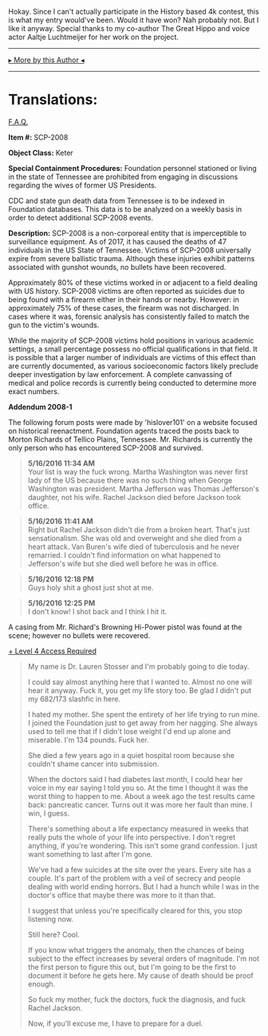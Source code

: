 Hokay. Since I can't actually participate in the History based 4k contest, this is what my entry would've been. Would it have won? Nah probably not. But I like it anyway. Special thanks to my co-author The Great Hippo and voice actor Aaltje Luchtmeijer for her work on the project.

* * *

[▸ More by this Author ◂](http://www.scp-wiki.net/dr-cimmerian-s-personnel-file)

* * *

Translations:
=============

[F.A.Q.](http://www.scp-wiki.net/component:info-ayers)

**Item #:** SCP-2008

**Object Class:** Keter

**Special Containment Procedures:** Foundation personnel stationed or living in the state of Tennessee are prohibited from engaging in discussions regarding the wives of former US Presidents.

CDC and state gun death data from Tennessee is to be indexed in Foundation databases. This data is to be analyzed on a weekly basis in order to detect additional SCP-2008 events.

**Description:** SCP-2008 is a non-corporeal entity that is imperceptible to surveillance equipment. As of 2017, it has caused the deaths of 47 individuals in the US State of Tennessee. Victims of SCP-2008 universally expire from severe ballistic trauma. Although these injuries exhibit patterns associated with gunshot wounds, no bullets have been recovered.

Approximately 80% of these victims worked in or adjacent to a field dealing with US history. SCP-2008 victims are often reported as suicides due to being found with a firearm either in their hands or nearby. However: in approximately 75% of these cases, the firearm was not discharged. In cases where it was, forensic analysis has consistently failed to match the gun to the victim's wounds.

While the majority of SCP-2008 victims hold positions in various academic settings, a small percentage possess no official qualifications in that field. It is possible that a larger number of individuals are victims of this effect than are currently documented, as various socioeconomic factors likely preclude deeper investigation by law enforcement. A complete canvassing of medical and police records is currently being conducted to determine more exact numbers.

**Addendum 2008-1**

The following forum posts were made by 'hislover101' on a website focused on historical reenactment. Foundation agents traced the posts back to Morton Richards of Tellico Plains, Tennessee. Mr. Richards is currently the only person who has encountered SCP-2008 and survived.

> **5/16/2016 11:34 AM**  
> Your list is way the fuck wrong. Martha Washington was never first lady of the US because there was no such thing when George Washington was president. Martha Jefferson was Thomas Jefferson's daughter, not his wife. Rachel Jackson died before Jackson took office.

> **5/16/2016 11:41 AM**  
> Right but Rachel Jackson didn't die from a broken heart. That's just sensationalism. She was old and overweight and she died from a heart attack. Van Buren's wife died of tuberculosis and he never remarried. I couldn't find information on what happened to Jefferson's wife but she died well before he was in office.

> **5/16/2016 12:18 PM**  
> Guys holy shit a ghost just shot at me.

> **5/16/2016 12:25 PM**  
> I don't know! I shot back and I think I hit it.

A casing from Mr. Richard's Browning Hi-Power pistol was found at the scene; however no bullets were recovered.

[+ Level 4 Access Required](javascript:;)

> My name is Dr. Lauren Stosser and I'm probably going to die today.
> 
> I could say almost anything here that I wanted to. Almost no one will hear it anyway. Fuck it, you get my life story too. Be glad I didn't put my 682/173 slashfic in here.
> 
> I hated my mother. She spent the entirety of her life trying to run mine. I joined the Foundation just to get away from her nagging. She always used to tell me that if I didn't lose weight I'd end up alone and miserable. I'm 134 pounds. Fuck her.
> 
> She died a few years ago in a quiet hospital room because she couldn't shame cancer into submission.
> 
> When the doctors said I had diabetes last month, I could hear her voice in my ear saying I told you so. At the time I thought it was the worst thing to happen to me. About a week ago the test results came back: pancreatic cancer. Turns out it was more her fault than mine. I win, I guess.
> 
> There's something about a life expectancy measured in weeks that really puts the whole of your life into perspective. I don't regret anything, if you're wondering. This isn't some grand confession. I just want something to last after I'm gone.
> 
> We've had a few suicides at the site over the years. Every site has a couple. It's part of the problem with a veil of secrecy and people dealing with world ending horrors. But I had a hunch while I was in the doctor's office that maybe there was more to it than that.
> 
> I suggest that unless you're specifically cleared for this, you stop listening now.
> 
> Still here? Cool.
> 
> If you know what triggers the anomaly, then the chances of being subject to the effect increases by several orders of magnitude. I'm not the first person to figure this out, but I'm going to be the first to document it before he gets here. My cause of death should be proof enough.
> 
> So fuck my mother, fuck the doctors, fuck the diagnosis, and fuck Rachel Jackson.
> 
> Now, if you'll excuse me, I have to prepare for a duel.